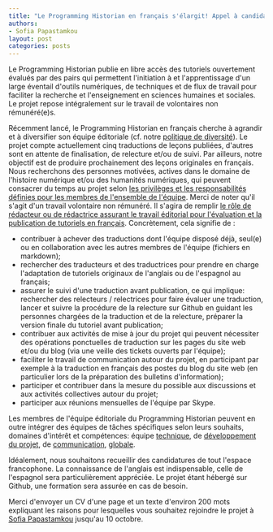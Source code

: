 ```yaml
---
title: "Le Programming Historian en français s'élargit! Appel à candidatures pour de nouveaux membres"
authors:
- Sofia Papastamkou
layout: post
categories: posts
---
```


Le Programming Historian publie en libre accès des tutoriels ouvertement évalués par des pairs qui permettent l'initiation à et l'apprentissage d'un large éventail d'outils numériques, de techniques et de flux de travail pour faciliter la recherche et l'enseignement en sciences humaines et sociales. Le projet repose intégralement sur le travail de volontaires non rémunéré(e)s. 

Récemment lancé, le Programming Historian en français cherche à agrandir et à diversifier son équipe éditoriale (cf. notre [politique de diversité](https://programminghistorian.org/fr/apropos)). Le projet compte actuellement cinq traductions de leçons publiées, d'autres sont en attente de finalisation, de relecture et/ou de suivi. Par ailleurs, notre objectif est de produire prochainement des leçons originales en français. Nous recherchons des personnes motivées, actives dans le domaine de l'histoire numérique et/ou des humanités numériques, qui peuvent consacrer du temps au projet selon [les privilèges et les responsabilités définies pour les membres de l'ensemble de l'équipe](/jekyll/wiki/Privileges-and-Responsibilities-of-Membership). Merci de noter qu'il s'agit d'un travail volontaire non rémunéré. Il s'agira de remplir [le rôle de rédacteur ou de rédactrice assurant le travail éditorial pour l'évaluation et la publication de tutoriels en français](/fr/consignes-redacteurs). Concrètement, cela signifie de :

- contribuer à achever des traductions dont l'équipe disposé déjà, seul(e) ou en collaboration avec les autres membres de l'équipe (fichiers en markdown); 
- rechercher des traducteurs et des traductrices pour prendre en charge l'adaptation de tutoriels originaux de l'anglais ou de l'espagnol au français;
- assurer le suivi d'une traduction avant publication, ce qui implique: rechercher des relecteurs / relectrices pour faire évaluer une traduction, lancer et suivre la procédure de la relecture sur Github en guidant les personnes chargées de la traduction et de la relecture, préparer la version finale du tutoriel avant publication; 
- contribuer aux activités de mise à jour du projet qui peuvent nécessiter des opérations ponctuelles de traduction sur les pages du site web et/ou du blog (via une veille des tickets ouverts par l'équipe);
- faciliter le travail de communication autour du projet, en participant par exemple à la traduction en français des postes du blog du site web (en particulier lors de la préparation des bulletins d'information);   
- participer et contribuer dans la mesure du possible aux discussions et aux activités collectives autour du projet;
- participer aux réunions mensuelles de l'équipe par Skype. 

Les membres de l'équipe éditoriale du Programming Historian peuvent en outre intégrer des équipes de tâches spécifiques selon leurs souhaits, domaines d'intérêt et compétences: équipe [technique](/jekyll/wiki/Technical-Team), de [développement du projet](/jekyll/wiki/Project-Development-Team), de [communication](/jekyll/wiki/Communication-Team), [globale](/jekyll/wiki/Global-Team).
  
Idéalement, nous souhaitons recueillir des candidatures de tout l'espace francophone. La connaissance de l'anglais est indispensable, celle de l'espagnol sera particulièrement appréciée. Le projet étant hébergé sur Github, une formation sera assurée en cas de besoin. 

Merci d'envoyer un CV d'une page et un texte d'environ 200 mots expliquant les raisons pour lesquelles vous souhaitez rejoindre le projet à <a href="mailto:sofia.papastamkou@gmail.com">Sofia Papastamkou</a> jusqu'au 10 octobre.  
